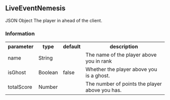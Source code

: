 ## LiveEventNemesis
<span class="type">JSON Object</span>
The player in ahead of the client.

### Information
<table>
  <tr>
    <th>parameter</th>
    <th>type</th>
    <th>default</th>
    <th>description</th>
  </tr>
  <tr>
    <td>name</td>
    <td>String</td>
    <td></td>
    <td>The name of the player above you in rank</td>
  </tr>
  <tr>
    <td>isGhost</td>
    <td>Boolean</td>
    <td>false</td>
    <td>Whether the player above you is a ghost.</td>
  </tr>
  <tr>
    <td>totalScore</td>
    <td>Number</td>
    <td></td>
    <td>The number of points the player above you has.</td>
  </tr>
</table>
